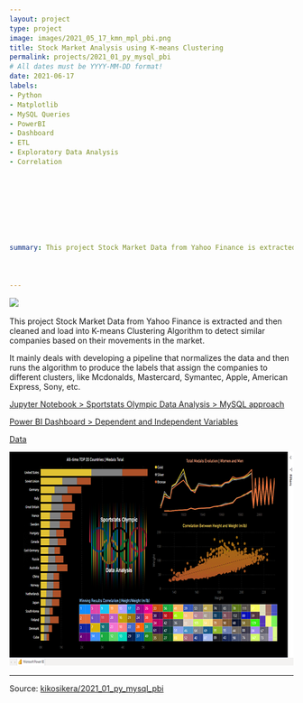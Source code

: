 ```yaml
---
layout: project
type: project
image: images/2021_05_17_kmn_mpl_pbi.png
title: Stock Market Analysis using K-means Clustering
permalink: projects/2021_01_py_mysql_pbi
# All dates must be YYYY-MM-DD format!
date: 2021-06-17
labels:
- Python
- Matplotlib
- MySQL Queries
- PowerBI
- Dashboard
- ETL
- Exploratory Data Analysis
- Correlation








summary: This project Stock Market Data from Yahoo Finance is extracted and then cleaned and load into K-means Clustering Algorithm to detect similar companies based on their movements in the market.



---
```


<img class="ui image" src="{{ site.baseurl }}/images/2021_01_py_mysql_pbi_pannel.png">

This project Stock Market Data from Yahoo Finance is extracted and then cleaned and load into K-means Clustering Algorithm to detect similar companies based on their movements in the market. 

It mainly deals with developing a pipeline that normalizes the data and then runs the algorithm to produce the labels that assign the companies to different clusters, like Mcdonalds, Mastercard, Symantec, Apple, American Express, Sony, etc.


[Jupyter Notebook > Sportstats Olympic Data Analysis > MySQL approach](https://colab.research.google.com/gist/kikosikera/567a454cdf7576382b600d89e494742c/2021_01_py_mysql_pbi.ipynb?authuser=1)

[Power BI Dashboard > Dependent and Independent Variables](https://kikosikera.github.io/accomplishments/powerbi/2021_02_06_py_mysql_pbi/)

[Data](https://github.com/kikosikera/2021_01_py_mysql_pbi/tree/master/data)

<a href="https://kikosikera.github.io/accomplishments/powerbi/2021_02_06_py_mysql_pbi/">
  <img src="/images/2021_02_06_py_mysql_pbi_720_379.png" style="width:720px;height:379px;"/>
 </a>


<hr>

Source: <a href="https://github.com/kikosikera/2021_01_py_mysql_pbi"><i class="large github icon"></i>kikosikera/2021_01_py_mysql_pbi</a>
